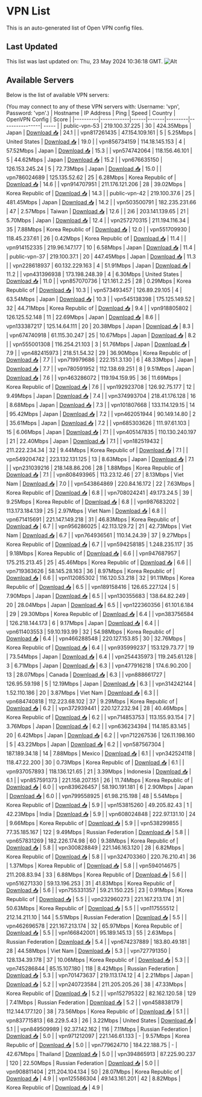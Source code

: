 # VPN List

This is an auto-generated list of Open VPN config files.

## Last Updated

This list was last updated on: Thu, 23 May 2024 10:36:18 GMT.
![Alt](https://repobeats.axiom.co/api/embed/186b98318ef1479477931607c1ad7d823f12451f.svg "Repobeats analytics image")

## Available Servers

Below is the list of available VPN servers:

(You may connect to any of these VPN servers with: Username: 'vpn', Password: 'vpn'.)
| Hostname | IP Address | Ping | Speed | Country | OpenVPN Config | Score |
|----------|------------|------|-------|---------|----------------| ----- |
| public-vpn-53 | 219.100.37.225 | 30 | 424.35Mbps | Japan | [Download 📥](./configs/server_0_JP.ovpn) | 24.1 |
| vpn817261435 | 47.154.109.161 | 5 | 5.25Mbps | United States | [Download 📥](./configs/server_1_US.ovpn) | 19.0 |
| vpn856734159 | 114.18.145.153 | 4 | 57.52Mbps | Japan | [Download 📥](./configs/server_2_JP.ovpn) | 15.3 |
| vpn574742064 | 118.156.46.101 | 5 | 44.62Mbps | Japan | [Download 📥](./configs/server_3_JP.ovpn) | 15.2 |
| vpn676635150 | 126.153.245.24 | 5 | 72.73Mbps | Japan | [Download 📥](./configs/server_4_JP.ovpn) | 15.0 |
| vpn786024689 | 125.135.52.62 | 25 | 6.28Mbps | Korea Republic of | [Download 📥](./configs/server_5_KR.ovpn) | 14.6 |
| vpn914707951 | 211.176.121.206 | 28 | 39.02Mbps | Korea Republic of | [Download 📥](./configs/server_6_KR.ovpn) | 14.3 |
| public-vpn-42 | 219.100.37.6 | 25 | 481.45Mbps | Japan | [Download 📥](./configs/server_7_JP.ovpn) | 14.2 |
| vpn503500791 | 182.235.231.66 | 47 | 2.57Mbps | Taiwan | [Download 📥](./configs/server_8_TW.ovpn) | 12.6 |
| 2i6 | 203.141.139.65 | 21 | 5.70Mbps | Japan | [Download 📥](./configs/server_9_JP.ovpn) | 12.4 |
| vpn257270315 | 211.194.116.34 | 35 | 7.88Mbps | Korea Republic of | [Download 📥](./configs/server_10_KR.ovpn) | 12.0 |
| vpn551709930 | 118.45.237.61 | 26 | 0.42Mbps | Korea Republic of | [Download 📥](./configs/server_11_KR.ovpn) | 11.4 |
| vpn914152335 | 219.96.147.177 | 10 | 6.58Mbps | Japan | [Download 📥](./configs/server_12_JP.ovpn) | 11.4 |
| public-vpn-37 | 219.100.37.1 | 20 | 447.45Mbps | Japan | [Download 📥](./configs/server_13_JP.ovpn) | 11.3 |
| vpn228618937 | 60.132.229.163 | 4 | 51.91Mbps | Japan | [Download 📥](./configs/server_14_JP.ovpn) | 11.2 |
| vpn431396938 | 173.198.248.39 | 4 | 6.30Mbps | United States | [Download 📥](./configs/server_15_US.ovpn) | 11.0 |
| vpn857070736 | 121.161.2.25 | 28 | 0.29Mbps | Korea Republic of | [Download 📥](./configs/server_16_KR.ovpn) | 10.3 |
| vpn573493457 | 126.89.29.105 | 4 | 63.54Mbps | Japan | [Download 📥](./configs/server_17_JP.ovpn) | 10.3 |
| vpn545138398 | 175.125.149.52 | 32 | 44.71Mbps | Korea Republic of | [Download 📥](./configs/server_18_KR.ovpn) | 9.4 |
| vpn918805802 | 126.125.52.148 | 11 | 22.69Mbps | Japan | [Download 📥](./configs/server_19_JP.ovpn) | 8.6 |
| vpn133387217 | 125.14.64.111 | 20 | 20.38Mbps | Japan | [Download 📥](./configs/server_20_JP.ovpn) | 8.3 |
| vpn674740918 | 61.115.30.247 | 25 | 10.67Mbps | Japan | [Download 📥](./configs/server_21_JP.ovpn) | 8.2 |
| vpn555001308 | 116.254.21.103 | 3 | 51.76Mbps | Japan | [Download 📥](./configs/server_22_JP.ovpn) | 7.9 |
| vpn482415973 | 218.51.54.32 | 29 | 36.90Mbps | Korea Republic of | [Download 📥](./configs/server_23_KR.ovpn) | 7.7 |
| vpn719979686 | 222.151.3.130 | 6 | 48.33Mbps | Japan | [Download 📥](./configs/server_24_JP.ovpn) | 7.7 |
| vpn780591952 | 112.138.69.251 | 8 | 9.51Mbps | Japan | [Download 📥](./configs/server_25_JP.ovpn) | 7.6 |
| vpn463286072 | 119.194.159.95 | 36 | 11.69Mbps | Korea Republic of | [Download 📥](./configs/server_26_KR.ovpn) | 7.6 |
| vpn192923708 | 126.92.75.177 | 12 | 9.49Mbps | Japan | [Download 📥](./configs/server_27_JP.ovpn) | 7.4 |
| vpn374993704 | 218.41.176.128 | 16 | 8.68Mbps | Japan | [Download 📥](./configs/server_28_JP.ovpn) | 7.3 |
| vpn101807668 | 133.114.129.15 | 14 | 95.42Mbps | Japan | [Download 📥](./configs/server_29_JP.ovpn) | 7.2 |
| vpn462051944 | 90.149.14.80 | 2 | 35.61Mbps | Japan | [Download 📥](./configs/server_30_JP.ovpn) | 7.2 |
| vpn685303626 | 111.97.61.103 | 15 | 6.06Mbps | Japan | [Download 📥](./configs/server_31_JP.ovpn) | 7.1 |
| vpn405147835 | 110.130.240.197 | 21 | 22.40Mbps | Japan | [Download 📥](./configs/server_32_JP.ovpn) | 7.1 |
| vpn182519432 | 211.222.234.34 | 32 | 9.44Mbps | Korea Republic of | [Download 📥](./configs/server_33_KR.ovpn) | 7.1 |
| vpn549204742 | 223.132.131.125 | 13 | 8.63Mbps | Japan | [Download 📥](./configs/server_34_JP.ovpn) | 7.1 |
| vpn231039216 | 218.148.86.206 | 28 | 1.88Mbps | Korea Republic of | [Download 📥](./configs/server_35_KR.ovpn) | 7.1 |
| vpn808493965 | 113.23.12.46 | 27 | 8.13Mbps | Viet Nam | [Download 📥](./configs/server_36_VN.ovpn) | 7.0 |
| vpn543864869 | 220.84.16.172 | 22 | 7.63Mbps | Korea Republic of | [Download 📥](./configs/server_37_KR.ovpn) | 6.8 |
| vpn708024241 | 49.173.24.5 | 39 | 9.25Mbps | Korea Republic of | [Download 📥](./configs/server_38_KR.ovpn) | 6.8 |
| vpn987683202 | 113.173.184.139 | 25 | 2.97Mbps | Viet Nam | [Download 📥](./configs/server_39_VN.ovpn) | 6.8 |
| vpn671415691 | 221.147.149.218 | 31 | 46.83Mbps | Korea Republic of | [Download 📥](./configs/server_40_KR.ovpn) | 6.7 |
| vpn956286025 | 42.113.129.72 | 21 | 42.73Mbps | Viet Nam | [Download 📥](./configs/server_41_VN.ovpn) | 6.7 |
| vpn764936561 | 110.14.24.39 | 37 | 9.27Mbps | Korea Republic of | [Download 📥](./configs/server_42_KR.ovpn) | 6.7 |
| vpn594258185 | 1.248.235.117 | 35 | 9.18Mbps | Korea Republic of | [Download 📥](./configs/server_43_KR.ovpn) | 6.6 |
| vpn947687957 | 175.215.213.45 | 25 | 45.46Mbps | Korea Republic of | [Download 📥](./configs/server_44_KR.ovpn) | 6.6 |
| vpn719363626 | 58.145.28.163 | 36 | 8.97Mbps | Korea Republic of | [Download 📥](./configs/server_45_KR.ovpn) | 6.6 |
| vpn112085302 | 116.120.53.218 | 32 | 91.11Mbps | Korea Republic of | [Download 📥](./configs/server_46_KR.ovpn) | 6.5 |
| vpn189158416 | 126.65.227.124 | 5 | 7.90Mbps | Japan | [Download 📥](./configs/server_47_JP.ovpn) | 6.5 |
| vpn130355683 | 138.64.82.249 | 20 | 28.04Mbps | Japan | [Download 📥](./configs/server_48_JP.ovpn) | 6.5 |
| vpn122360356 | 61.101.6.184 | 29 | 29.30Mbps | Korea Republic of | [Download 📥](./configs/server_49_KR.ovpn) | 6.4 |
| vpn383756584 | 126.218.144.173 | 6 | 9.17Mbps | Japan | [Download 📥](./configs/server_50_JP.ovpn) | 6.4 |
| vpn611403553 | 59.10.193.99 | 32 | 54.98Mbps | Korea Republic of | [Download 📥](./configs/server_51_KR.ovpn) | 6.4 |
| vpn466288548 | 220.127.153.85 | 30 | 32.76Mbps | Korea Republic of | [Download 📥](./configs/server_52_KR.ovpn) | 6.4 |
| vpn935999237 | 153.129.73.77 | 19 | 73.54Mbps | Japan | [Download 📥](./configs/server_53_JP.ovpn) | 6.4 |
| vpn254435973 | 119.245.61.128 | 3 | 6.71Mbps | Japan | [Download 📥](./configs/server_54_JP.ovpn) | 6.3 |
| vpn477916218 | 174.6.90.200 | 13 | 28.07Mbps | Canada | [Download 📥](./configs/server_55_CA.ovpn) | 6.3 |
| vpn888661727 | 126.95.59.198 | 5 | 12.19Mbps | Japan | [Download 📥](./configs/server_56_JP.ovpn) | 6.3 |
| vpn314242144 | 1.52.110.186 | 20 | 3.87Mbps | Viet Nam | [Download 📥](./configs/server_57_VN.ovpn) | 6.3 |
| vpn684740818 | 112.223.68.102 | 37 | 9.29Mbps | Korea Republic of | [Download 📥](./configs/server_58_KR.ovpn) | 6.2 |
| vpn372939441 | 220.127.232.94 | 28 | 40.46Mbps | Korea Republic of | [Download 📥](./configs/server_59_KR.ovpn) | 6.2 |
| vpn714853753 | 113.155.93.154 | 7 | 3.76Mbps | Japan | [Download 📥](./configs/server_60_JP.ovpn) | 6.2 |
| vpn636234394 | 114.185.83.145 | 20 | 6.42Mbps | Japan | [Download 📥](./configs/server_61_JP.ovpn) | 6.2 |
| vpn712267536 | 126.11.198.160 | 5 | 43.22Mbps | Japan | [Download 📥](./configs/server_62_JP.ovpn) | 6.2 |
| vpn587567304 | 187.189.34.18 | 14 | 7.88Mbps | Mexico | [Download 📥](./configs/server_63_MX.ovpn) | 6.1 |
| vpn342524118 | 118.47.22.200 | 30 | 0.73Mbps | Korea Republic of | [Download 📥](./configs/server_64_KR.ovpn) | 6.1 |
| vpn937057893 | 118.136.121.65 | 21 | 3.39Mbps | Indonesia | [Download 📥](./configs/server_65_ID.ovpn) | 6.1 |
| vpn857591373 | 221.158.207.151 | 26 | 11.74Mbps | Korea Republic of | [Download 📥](./configs/server_66_KR.ovpn) | 6.0 |
| vpn839626457 | 58.190.191.181 | 6 | 2.90Mbps | Japan | [Download 📥](./configs/server_67_JP.ovpn) | 6.0 |
| vpn799558925 | 61.98.215.198 | 48 | 5.54Mbps | Korea Republic of | [Download 📥](./configs/server_68_KR.ovpn) | 5.9 |
| vpn153815260 | 49.205.82.43 | 1 | 42.23Mbps | India | [Download 📥](./configs/server_69_IN.ovpn) | 5.9 |
| vpn608024848 | 222.97.131.10 | 24 | 9.66Mbps | Korea Republic of | [Download 📥](./configs/server_70_KR.ovpn) | 5.9 |
| vpn538299855 | 77.35.185.167 | 122 | 9.49Mbps | Russian Federation | [Download 📥](./configs/server_71_RU.ovpn) | 5.8 |
| vpn657831269 | 182.226.174.98 | 60 | 9.38Mbps | Korea Republic of | [Download 📥](./configs/server_72_KR.ovpn) | 5.8 |
| vpn300828849 | 221.146.163.120 | 28 | 6.82Mbps | Korea Republic of | [Download 📥](./configs/server_73_KR.ovpn) | 5.8 |
| vpn324703360 | 220.76.210.41 | 36 | 1.37Mbps | Korea Republic of | [Download 📥](./configs/server_74_KR.ovpn) | 5.8 |
| vpn594014675 | 211.208.83.94 | 33 | 6.88Mbps | Korea Republic of | [Download 📥](./configs/server_75_KR.ovpn) | 5.6 |
| vpn516271330 | 59.13.196.253 | 31 | 41.83Mbps | Korea Republic of | [Download 📥](./configs/server_76_KR.ovpn) | 5.6 |
| vpn755331357 | 59.21.150.225 | 23 | 0.91Mbps | Korea Republic of | [Download 📥](./configs/server_77_KR.ovpn) | 5.5 |
| vpn232960273 | 221.167.213.174 | 31 | 50.63Mbps | Korea Republic of | [Download 📥](./configs/server_78_KR.ovpn) | 5.5 |
| vpn117555512 | 212.14.211.10 | 144 | 5.51Mbps | Russian Federation | [Download 📥](./configs/server_79_RU.ovpn) | 5.5 |
| vpn462696578 | 221.167.213.174 | 32 | 65.97Mbps | Korea Republic of | [Download 📥](./configs/server_80_KR.ovpn) | 5.5 |
| vpn166842001 | 95.189.145.13 | 55 | 2.63Mbps | Russian Federation | [Download 📥](./configs/server_81_RU.ovpn) | 5.4 |
| vpn674237889 | 183.80.49.181 | 28 | 44.58Mbps | Viet Nam | [Download 📥](./configs/server_82_VN.ovpn) | 5.3 |
| vpn727791350 | 128.134.39.178 | 37 | 10.06Mbps | Korea Republic of | [Download 📥](./configs/server_83_KR.ovpn) | 5.3 |
| vpn745286844 | 85.15.107.180 | 118 | 8.42Mbps | Russian Federation | [Download 📥](./configs/server_84_RU.ovpn) | 5.3 |
| vpn701473637 | 219.113.174.12 | 4 | 2.21Mbps | Japan | [Download 📥](./configs/server_85_JP.ovpn) | 5.2 |
| vpn240723584 | 211.205.205.26 | 38 | 47.33Mbps | Korea Republic of | [Download 📥](./configs/server_86_KR.ovpn) | 5.2 |
| vpn152795322 | 82.162.120.58 | 129 | 7.41Mbps | Russian Federation | [Download 📥](./configs/server_87_RU.ovpn) | 5.2 |
| vpn458838179 | 112.144.177.120 | 38 | 73.56Mbps | Korea Republic of | [Download 📥](./configs/server_88_KR.ovpn) | 5.1 |
| vpn837715813 | 68.229.5.43 | 26 | 3.22Mbps | United States | [Download 📥](./configs/server_89_US.ovpn) | 5.1 |
| vpn849509989 | 92.37.142.162 | 116 | 7.11Mbps | Russian Federation | [Download 📥](./configs/server_90_RU.ovpn) | 5.0 |
| vpn971212097 | 221.146.61.133 | - | 9.57Mbps | Korea Republic of | [Download 📥](./configs/server_91_KR.ovpn) | 5.0 |
| vpn779624710 | 184.22.188.75 | - | 42.67Mbps | Thailand | [Download 📥](./configs/server_92_TH.ovpn) | 5.0 |
| vpn394865913 | 87.225.90.237 | 120 | 22.50Mbps | Russian Federation | [Download 📥](./configs/server_93_RU.ovpn) | 5.0 |
| vpn908811404 | 211.204.104.134 | 50 | 28.07Mbps | Korea Republic of | [Download 📥](./configs/server_94_KR.ovpn) | 4.9 |
| vpn125586304 | 49.143.161.201 | 42 | 8.82Mbps | Korea Republic of | [Download 📥](./configs/server_95_KR.ovpn) | 4.9 |
